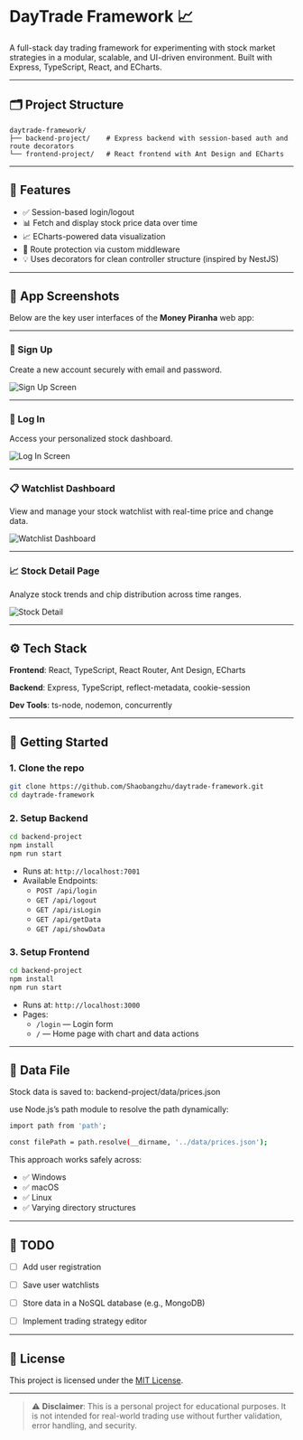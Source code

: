 # DayTrade Framework 📈

A full-stack day trading framework for experimenting with stock market strategies in a modular, scalable, and UI-driven environment. Built with Express, TypeScript, React, and ECharts.

---

## 🗂 Project Structure

```
daytrade-framework/
├── backend-project/    # Express backend with session-based auth and route decorators
└── frontend-project/   # React frontend with Ant Design and ECharts
```

---

## 🔧 Features

- ✅ Session-based login/logout
- 📊 Fetch and display stock price data over time
- 📈 ECharts-powered data visualization
- 🔐 Route protection via custom middleware
- 💡 Uses decorators for clean controller structure (inspired by NestJS)

---

## 📸 App Screenshots

Below are the key user interfaces of the **Money Piranha** web app:

---

### 📝 Sign Up
Create a new account securely with email and password.

![Sign Up Screen](./assets/sign_up.png)

---

### 🔐 Log In
Access your personalized stock dashboard.

![Log In Screen](./assets/login.png)

---

### 📋 Watchlist Dashboard
View and manage your stock watchlist with real-time price and change data.

![Watchlist Dashboard](./assets/dashboard.png)

---

### 📈 Stock Detail Page
Analyze stock trends and chip distribution across time ranges.

![Stock Detail](./assets/stock_detail.png)

---

## ⚙️ Tech Stack
**Frontend**: React, TypeScript, React Router, Ant Design, ECharts

**Backend**: Express, TypeScript, reflect-metadata, cookie-session

**Dev Tools**: ts-node, nodemon, concurrently

---

## 🚀 Getting Started

### 1. Clone the repo

```bash
git clone https://github.com/Shaobangzhu/daytrade-framework.git
cd daytrade-framework
```

### 2. Setup Backend

```bash
cd backend-project
npm install
npm run start
```

- Runs at: `http://localhost:7001`
- Available Endpoints:
  - `POST /api/login`
  - `GET /api/logout`
  - `GET /api/isLogin`
  - `GET /api/getData`
  - `GET /api/showData`

### 3. Setup Frontend

```bash
cd backend-project
npm install
npm run start
```

- Runs at: `http://localhost:3000`
- Pages:
  - `/login` — Login form
  - `/` — Home page with chart and data actions

---

## 📁 Data File
Stock data is saved to:
backend-project/data/prices.json

use Node.js’s path module to resolve the path dynamically:

```bash
import path from 'path';

const filePath = path.resolve(__dirname, '../data/prices.json');

```
This approach works safely across:
- ✅ Windows
- ✅ macOS
- ✅ Linux
- ✅ Varying directory structures

---

## 📌 TODO
- [ ] Add user registration
- [ ] Save user watchlists
- [ ] Store data in a NoSQL database (e.g., MongoDB)
- [ ] Implement trading strategy editor


---

## 📝 License
This project is licensed under the [MIT License](LICENSE).

---

> ⚠️ **Disclaimer**: This is a personal project for educational purposes. It is not intended for real-world trading use without further validation, error handling, and security.